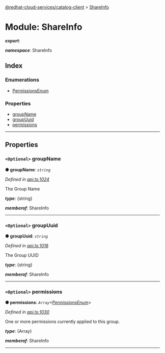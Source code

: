 [@redhat-cloud-services/catalog-client](../README.md) > [ShareInfo](../modules/shareinfo.md)

# Module: ShareInfo

*__export__*: 

*__namespace__*: ShareInfo

## Index

### Enumerations

* [PermissionsEnum](../enums/shareinfo.permissionsenum.md)

### Properties

* [groupName](shareinfo.md#groupname)
* [groupUuid](shareinfo.md#groupuuid)
* [permissions](shareinfo.md#permissions)

---

## Properties

<a id="groupname"></a>

### `<Optional>` groupName

**● groupName**: *`string`*

*Defined in [api.ts:1024](https://github.com/RedHatInsights/javascript-clients/blob/master/packages/catalog/api.ts#L1024)*

The Group Name

*__type__*: {string}

*__memberof__*: ShareInfo

___
<a id="groupuuid"></a>

### `<Optional>` groupUuid

**● groupUuid**: *`string`*

*Defined in [api.ts:1018](https://github.com/RedHatInsights/javascript-clients/blob/master/packages/catalog/api.ts#L1018)*

The Group UUID

*__type__*: {string}

*__memberof__*: ShareInfo

___
<a id="permissions"></a>

### `<Optional>` permissions

**● permissions**: *`Array`<[PermissionsEnum](../enums/shareinfo.permissionsenum.md)>*

*Defined in [api.ts:1030](https://github.com/RedHatInsights/javascript-clients/blob/master/packages/catalog/api.ts#L1030)*

One or more permissions currently applied to this group.

*__type__*: {Array}

*__memberof__*: ShareInfo

___

